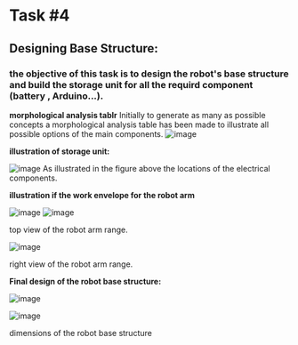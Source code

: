 # Task #4
## Designing Base Structure: 
### the objective of this task is to design the robot's base structure and build the storage unit for all the requird component (battery , Arduino...).


**morphological analysis tablr**
Initially to generate as many as possible concepts a morphological analysis table has been made to illustrate all possible options of the main components. 
![image](https://user-images.githubusercontent.com/85939115/124670832-37209700-debd-11eb-8feb-99da03433d26.png)

**illustration of storage unit:**

![image](https://user-images.githubusercontent.com/85939115/124671034-8666c780-debd-11eb-9852-2af4423e5c2b.png)
As illustrated in the figure above the locations of the electrical components.

**illustration if the work envelope for the robot arm**

![image](https://user-images.githubusercontent.com/85939115/124671324-faa16b00-debd-11eb-9449-8d19c699554e.png)
![image](https://user-images.githubusercontent.com/85939115/124671350-02f9a600-debe-11eb-9af5-c38b1b1dd3fa.png)

top view of the robot arm range.

![image](https://user-images.githubusercontent.com/85939115/124671368-09881d80-debe-11eb-9b05-bf90d3441b7f.png)

right view of the robot arm range.


**Final design of the robot base structure:**

![image](https://user-images.githubusercontent.com/85939115/124671516-418f6080-debe-11eb-92d8-a9e49b59c311.png)

![image](https://user-images.githubusercontent.com/85939115/124671544-4f44e600-debe-11eb-92e0-9fbb4f67bb92.png)

dimensions of the robot base structure 
